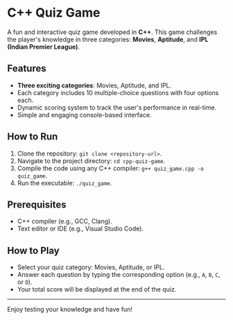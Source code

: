 # C++ Quiz Game
A fun and interactive quiz game developed in **C++**. This game challenges the player's knowledge in three categories: **Movies**, **Aptitude**, and **IPL (Indian Premier League)**.

## Features
- **Three exciting categories**: Movies, Aptitude, and IPL.
- Each category includes 10 multiple-choice questions with four options each.
- Dynamic scoring system to track the user's performance in real-time.
- Simple and engaging console-based interface.

## How to Run
1. Clone the repository: `git clone <repository-url>`.
2. Navigate to the project directory: `cd cpp-quiz-game`.
3. Compile the code using any C++ compiler: `g++ quiz_game.cpp -o quiz_game`.
4. Run the executable: `./quiz_game`.

## Prerequisites
- C++ compiler (e.g., GCC, Clang).
- Text editor or IDE (e.g., Visual Studio Code).

## How to Play
- Select your quiz category: Movies, Aptitude, or IPL.
- Answer each question by typing the corresponding option (e.g., `A`, `B`, `C`, or `D`).
- Your total score will be displayed at the end of the quiz.


---
Enjoy testing your knowledge and have fun!
